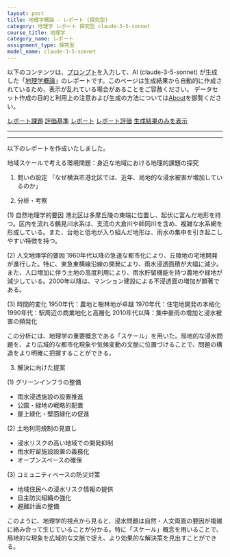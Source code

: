 ```yaml
---
layout: post
title: 地理学概論 - レポート (探究型)
category: 地理学 レポート 探究型 claude-3-5-sonnet
course_title: 地理学
category_name: レポート
assignment_type: 探究型
model_name: claude-3-5-sonnet
---
```


以下のコンテンツは、[プロンプト](http://127.0.0.1:8000/generated/地理学/claude-3-5-sonnet/prompt_レポート-探究型.md)を入力して、AI (claude-3-5-sonnet) が生成した「[地理学概論](/contents/地理学/)」のレポートです。このページは生成結果から自動的に作成されているため、表示が乱れている場合があることをご容赦ください。
データセット作成の目的と利用上の注意および生成の方法については[About](/About)を御覧ください。

[レポート課題](../レポート課題-探究型)
[評価基準](../評価基準-探究型)
[レポート](../レポート-探究型)
[レポート評価](../レポート評価-探究型)
[生成結果のみを表示](http://127.0.0.1:8000/generated/地理学/claude-3-5-sonnet/レポート-探究型.md)
  

***
***
  
以下のレポートを作成いたしました。

地域スケールで考える環境問題：身近な地域における地理的課題の探究

1. 問いの設定
「なぜ横浜市港北区では、近年、局地的な浸水被害が増加しているのか」

2. 分析・考察

(1) 自然地理学的要因
港北区は多摩丘陵の東端に位置し、起伏に富んだ地形を持つ。区内を流れる鶴見川水系は、支流の大倉川や師岡川を含め、複雑な水系網を形成している。また、台地と低地が入り組んだ地形は、雨水の集中を引き起こしやすい特徴を持つ。

(2) 人文地理学的要因
1960年代以降の急速な都市化により、丘陵地の宅地開発が進行した。特に、東急東横線沿線の開発により、雨水浸透面積が大幅に減少。また、人口増加に伴う土地の高度利用により、雨水貯留機能を持つ農地や緑地が減少している。2000年以降は、マンション建設による不浸透面の増加が顕著である。

(3) 時間的変化
1950年代：農地と樹林地が卓越
1970年代：住宅地開発の本格化
1990年代：駅周辺の商業地化と高層化
2010年代以降：集中豪雨の増加と浸水被害の頻発化

この分析には、地理学の重要概念である「スケール」を用いた。局地的な浸水問題を、より広域的な都市化現象や気候変動の文脈に位置づけることで、問題の構造をより明確に把握することができる。

3. 解決に向けた提案

(1) グリーンインフラの整備
- 雨水浸透施設の設置推進
- 公園・緑地の戦略的配置
- 屋上緑化・壁面緑化の促進

(2) 土地利用規制の見直し
- 浸水リスクの高い地域での開発抑制
- 雨水貯留施設設置の義務化
- オープンスペースの確保

(3) コミュニティベースの防災対策
- 地域住民への浸水リスク情報の提供
- 自主防災組織の強化
- 避難計画の整備

このように、地理学的視点から見ると、浸水問題は自然・人文両面の要因が複雑に絡み合って生じていることが分かる。特に「スケール」概念を用いることで、局地的な現象を広域的な文脈で捉え、より効果的な解決策を見出すことができる。
